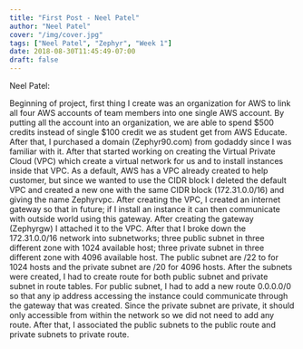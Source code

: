 ```yaml
---
title: "First Post - Neel Patel"
author: "Neel Patel"
cover: "/img/cover.jpg"
tags: ["Neel Patel", "Zephyr", "Week 1"]
date: 2018-08-30T11:45:49-07:00
draft: false
---
```


Neel Patel:<br>

Beginning of project, first thing I create was an organization for AWS to link all four AWS accounts of 
team members into one single AWS account. By putting all the account into an organization, we are able to spend 
$500 credits instead of single $100 credit we as student get from AWS Educate. After that, I purchased a domain (Zephyr90.com) 
from godaddy since I was familiar with it. After that started working on creating the Virtual Private Cloud (VPC) 
which create a virtual network for us and to install instances inside that VPC. As a default, AWS has a VPC already 
created to help customer, but since we wanted to use the CIDR block I deleted the default VPC and created a new one 
with the same CIDR block (172.31.0.0/16) and giving the name Zephyrvpc. After creating the VPC, I created an internet 
gateway so that in future; if I install an instance it can then communicate with outside world using this gateway. 
After creating the gateway (Zephyrgw) I attached it to the VPC. After that I broke down the 172.31.0.0/16 network into 
subnetworks; three public subnet in three different zone with 1024 available host; three private subnet in three different
zone with 4096 available host. The public subnet are /22 to for 1024 hosts and the private subnet are /20 for 4096 hosts. 
After the subnets were created, I had to create route for both public subnet and private subnet in route tables. 
For public subnet, I had to add a new route 0.0.0.0/0 so that any ip address accessing the instance could communicate 
through the gateway that was created. Since the private subnet are private, it should only accessible from within the 
network so we did not need to add any route. After that, I associated the public subnets to the public route and private 
subnets to private route.



